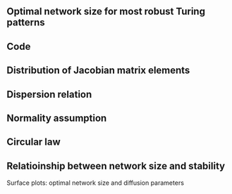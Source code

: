 ## Optimal network size for most robust Turing patterns 

Code
-
Distribution of Jacobian matrix elements
-
Dispersion relation
-
Normality assumption
-
Circular law
-
Relatioinship between network size and stability
-
Surface plots: optimal network size and diffusion parameters

